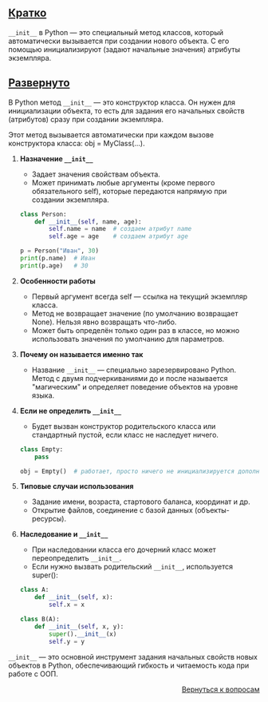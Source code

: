## <u>Кратко</u>

`__init__` в Python — это специальный метод классов, который автоматически вызывается при создании нового объекта. С
его помощью инициализируют (задают начальные значения) атрибуты экземпляра.

## <u>Развернуто</u>

В Python метод `__init__` — это конструктор класса. Он нужен для инициализации объекта, то есть для задания его
начальных свойств (атрибутов) сразу при создании экземпляра.

Этот метод вызывается автоматически при каждом вызове конструктора класса: obj = MyClass(...).

1. **Назначение `__init__`**
    - Задает значения свойствам объекта.
    - Может принимать любые аргументы (кроме первого обязательного self), которые передаются напрямую при создании
      экземпляра.
    ```python
    class Person:
        def __init__(self, name, age):
            self.name = name  # создаем атрибут name
            self.age = age    # создаем атрибут age

    p = Person("Иван", 30)
    print(p.name)  # Иван
    print(p.age)   # 30
    ```

2. **Особенности работы**
    - Первый аргумент всегда self — ссылка на текущий экземпляр класса.
    - Метод не возвращает значение (по умолчанию возвращает None). Нельзя явно возвращать что-либо.
    - Может быть определён только один раз в классе, но можно использовать значения по умолчанию для параметров.

3. **Почему он называется именно так**
    - Название `__init__` — специально зарезервировано Python. Метод с двумя подчеркиваниями до и после называется
      "магическим" и определяет поведение объектов на уровне языка.

4. **Если не определить `__init__`**
    - Будет вызван конструктор родительского класса или стандартный пустой, если класс не наследует ничего.
    ```python
    class Empty:
        pass

    obj = Empty()  # работает, просто ничего не инициализируется дополнительно
    ```

5. **Типовые случаи использования**
    - Задание имени, возраста, стартового баланса, координат и др.
    - Открытие файлов, соединение с базой данных (объекты-ресурсы).

6. **Наследование и `__init__`**
    - При наследовании класса его дочерний класс может переопределить `__init__`.
    - Если нужно вызвать родительский `__init__`, используется super():
    ```python
    class A:
        def __init__(self, x):
            self.x = x

    class B(A):
        def __init__(self, x, y):
            super().__init__(x)
            self.y = y
    ```

`__init__` — это основной инструмент задания начальных свойств новых объектов в Python, обеспечивающий гибкость и
читаемость кода при работе с ООП.

<div align="right">

[Вернуться к вопросам](../Вопросы.md)

</div>
